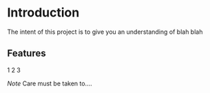 # Introduction
The intent of this project is to give you an understanding of blah blah

## Features

1
2
3

*Note* Care must  be taken to....
